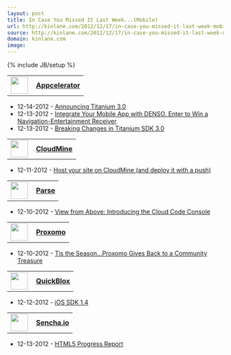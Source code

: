 ```yaml
---
layout: post
title: In Case You Missed It Last Week...(Mobile)
url: http://kinlane.com/2012/12/17/in-case-you-missed-it-last-week-mobile/
source: http://kinlane.com/2012/12/17/in-case-you-missed-it-last-week-mobile/
domain: kinlane.com
image: 
---
```

{% include JB/setup %}<p><table width="350">
<tbody>
<tr>
<td width="35" valign="middle"><a title="Appcelerator" href="http://developer.appcelerator.com/"><img src="https://s3.amazonaws.com/kinlane-productions/baas/appcelerator.jpeg" alt="" width="40" align="left" /></a></td>
<td align="left" valign="middle"><a title="Appcelerator" href="http://developer.appcelerator.com/"><strong>Appcelerator</strong></a></td>
</tr>
</tbody>
</table>
<ul>
<li>12-14-2012 -&nbsp;<a href="http://developer.appcelerator.com/blog/2012/12/announcing-titanium-3-0.html" target="_blank">Announcing Titanium 3.0</a></li>
<li>12-13-2012 -&nbsp;<a href="http://developer.appcelerator.com/blog/2012/12/integrate-your-mobile-app-with-denso-enter-to-win-a-navigation-entertainment-receiver.html" target="_blank">Integrate Your Mobile App with DENSO. Enter to Win a Navigation-Entertainment Receiver</a></li>
<li>12-13-2012 -&nbsp;<a href="http://developer.appcelerator.com/blog/2012/12/breaking-changes-in-titanium-sdk-3-0.html" target="_blank">Breaking Changes in Titanium SDK 3.0</a></li>
</ul>
<table width="350">
<tbody>
<tr>
<td width="35" valign="middle"><a title="CloudMine" href="https://cloudmine.me/"><img src="https://s3.amazonaws.com/kinlane-productions/baas/cloudmine.png" alt="" width="40" align="left" /></a></td>
<td align="left" valign="middle"><a title="CloudMine" href="https://cloudmine.me/"><strong>CloudMine</strong></a></td>
</tr>
</tbody>
</table>
<ul>
<li>12-11-2012 -&nbsp;<a href="http://blog.cloudmine.me/post/37717254614" target="_blank">Host your site on CloudMine (and deploy it with a push)</a></li>
</ul>
<table width="350">
<tbody>
<tr>
<td width="35" valign="middle"><a title="Parse" href="https://parse.com/"><img src="https://s3.amazonaws.com/kinlane-productions/baas/parse.png" alt="" width="40" align="left" /></a></td>
<td align="left" valign="middle"><a title="Parse" href="https://parse.com/"><strong>Parse</strong></a></td>
</tr>
</tbody>
</table>
<ul>
<li>12-10-2012 -&nbsp;<a href="http://blog.parse.com/2012/12/10/view-from-above-introducing-the-cloud-code-console/" target="_blank">View from Above: Introducing the Cloud Code Console</a></li>
</ul>
<table width="350">
<tbody>
<tr>
<td width="35" valign="middle"><a title="Proxomo" href="http://www.proxomo.com/"><img src="https://s3.amazonaws.com/kinlane-productions/baas/proxomo.png" alt="" width="40" align="left" /></a></td>
<td align="left" valign="middle"><a title="Proxomo" href="http://www.proxomo.com/"><strong>Proxomo</strong></a></td>
</tr>
</tbody>
</table>
<ul>
<li>12-10-2012 -&nbsp;<a href="http://blog.proxomo.com/archives/tis-the-season-proxomo-gives-back-to-a-community-treasure/" target="_blank">Tis the Season&hellip;Proxomo Gives Back to a Community Treasure</a></li>
</ul>
<table width="350">
<tbody>
<tr>
<td width="35" valign="middle"><a title="QuickBlox" href="http://quickblox.com/"><img src="https://s3.amazonaws.com/kinlane-productions/baas/quickblox.png" alt="" width="40" align="left" /></a></td>
<td align="left" valign="middle"><a title="QuickBlox" href="http://quickblox.com/"><strong>QuickBlox</strong></a></td>
</tr>
</tbody>
</table>
<ul>
<li>12-12-2012 -&nbsp;<a href="http://quickblox.com/blog/2012/12/ios-sdk-1-4/" target="_blank">iOS SDK 1.4</a></li>
</ul>
<table width="350">
<tbody>
<tr>
<td width="35" valign="middle"><a title="Sencha.io" href="http://www.sencha.com/products/io/"><img src="https://s3.amazonaws.com/kinlane-productions/baas/sencha-io.png" alt="" width="40" align="left" /></a></td>
<td align="left" valign="middle"><a title="Sencha.io" href="http://www.sencha.com/products/io/"><strong>Sencha.io</strong></a></td>
</tr>
</tbody>
</table>
<ul>
<li>12-13-2012 -&nbsp;<a href="http://www.sencha.com/blog/html5-progress-report/" target="_blank">HTML5 Progress Report</a></li>
</ul></p>
